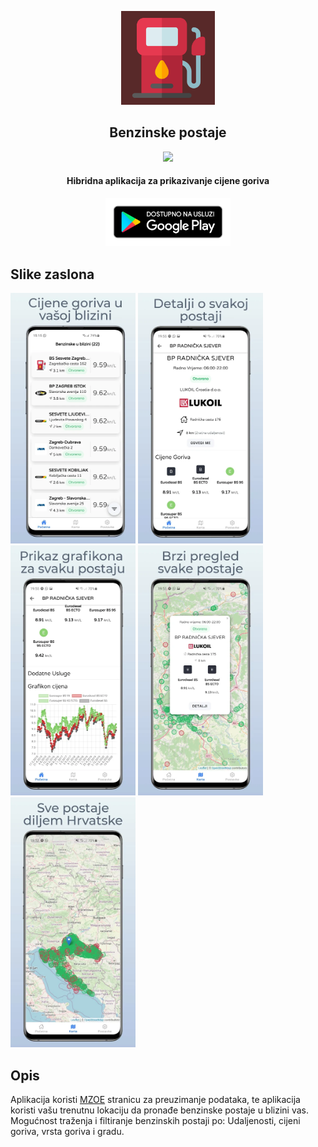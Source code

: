 <p align="center"><a href="https://play.google.com/store/apps/details?id=stjepan.com.benz"><img src="assets/icon.png" width="150"></a></p> 
<h2 align="center"><b>Benzinske postaje</b></h2>
<p align="center"> <a href="https://github.com/Stipess1/Benzinske-postaje/releases" alt="GitHub release"><img src="https://img.shields.io/github/v/release/Stipess1/Benzinske-postaje" ></a></p>
<h4 align="center">Hibridna aplikacija za prikazivanje cijene goriva</h4>
<p align="center"> <a href="https://play.google.com/store/apps/details?id=stjepan.com.benz" alt="Google play izdanje"> <img src="assets/google-play-badge.png" width="200"></a></p>

## Slike zaslona
[<img src="assets/slika1.jpg" width="200">](assets/slika1.jpg)
[<img src="assets/slika2.jpg" width="200">](assets/slika2.jpg)
[<img src="assets/slika3.jpg" width="200">](assets/slika3.jpg)
[<img src="assets/slika4.jpg" width="200">](assets/slika4.jpg)
[<img src="assets/slika5.jpg" width="200">](assets/slika5.jpg)


## Opis
Aplikacija koristi [MZOE](https://mzoe-gor.hr/) stranicu za preuzimanje podataka, te aplikacija koristi vašu trenutnu lokaciju da pronađe benzinske postaje u blizini vas. Mogućnost traženja i filtiranje benzinskih postaji po: Udaljenosti, cijeni goriva, vrsta goriva i gradu.
